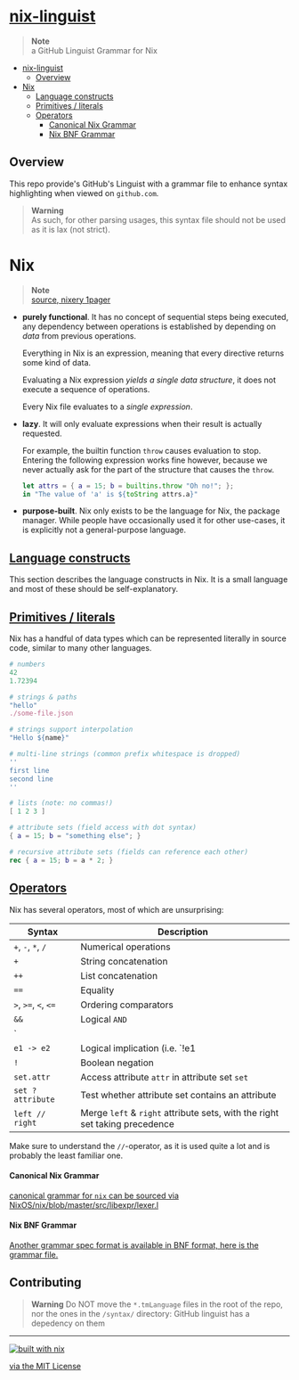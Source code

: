 # [nix-linguist](https://nixos.org/)

> **Note** <br />
> a GitHub Linguist Grammar for Nix


- [nix-linguist](https://nixos.org/)
  * [Overview](#overview)
- [Nix](#nix)
  * [Language constructs](#language-constructs)
  * [Primitives / literals](#primitives---literals)
  * [Operators](#operators)
      - [Canonical Nix Grammar](#canonical-nix-grammar)
      - [Nix BNF Grammar](#nix-bnf-grammar)
      

## Overview

This repo provide's GitHub's Linguist with a grammar file to enhance syntax highlighting when viewed on `github.com`. 

> **Warning** <br />
> As such, for other parsing usages, this syntax file should not be used as it is lax (not strict).

# Nix

> **Note** <br />
> [source, nixery 1pager](https://nixery.dev/nix-1p.html)

-   **purely functional**. It has no concept of sequential steps being executed, any dependency between operations is established by depending on _data_ from previous operations.
    
    Everything in Nix is an expression, meaning that every directive returns some kind of data.
    
    Evaluating a Nix expression _yields a single data structure_, it does not execute a sequence of operations.
    
    Every Nix file evaluates to a _single expression_.
    
-   **lazy**. It will only evaluate expressions when their result is actually requested.
    
    For example, the builtin function `throw` causes evaluation to stop. Entering the following expression works fine however, because we never actually ask for the part of the structure that causes the `throw`.
    
    ```nix
    let attrs = { a = 15; b = builtins.throw "Oh no!"; };
    in "The value of 'a' is ${toString attrs.a}"
    ```
    
-   **purpose-built**. Nix only exists to be the language for Nix, the package manager. While people have occasionally used it for other use-cases, it is explicitly not a general-purpose language.
    

## [Language constructs](#)

This section describes the language constructs in Nix. It is a small language and most of these should be self-explanatory.

## [Primitives / literals](#)

Nix has a handful of data types which can be represented literally in source code, similar to many other languages.

```nix
# numbers
42
1.72394

# strings & paths
"hello"
./some-file.json

# strings support interpolation
"Hello ${name}"

# multi-line strings (common prefix whitespace is dropped)
''
first line
second line
''

# lists (note: no commas!)
[ 1 2 3 ]

# attribute sets (field access with dot syntax)
{ a = 15; b = "something else"; }

# recursive attribute sets (fields can reference each other)
rec { a = 15; b = a * 2; }
```

## [Operators](#)

Nix has several operators, most of which are unsurprising:

| Syntax | Description |
| --- | --- |
| `+`, `-`, `*`, `/` | Numerical operations |
| `+` | String concatenation |
| `++` | List concatenation |
| `==` | Equality |
| `>`, `>=`, `<`, `<=` | Ordering comparators |
| `&&` | Logical `AND` |
| `||` | Logical `OR` |
| `e1 -> e2` | Logical implication (i.e. `!e1 || e2`) |
| `!` | Boolean negation |
| `set.attr` | Access attribute `attr` in attribute set `set` |
| `set ? attribute` | Test whether attribute set contains an attribute |
| `left // right` | Merge `left` & `right` attribute sets, with the right set taking precedence |

Make sure to understand the `//`\-operator, as it is used quite a lot and is probably the least familiar one.


#### Canonical Nix Grammar
[canonical grammar for `nix` can be sourced via NixOS/nix/blob/master/src/libexpr/lexer.l](https://github.com/NixOS/nix/blob/master/src/libexpr/lexer.l#L27-#L314)

#### Nix BNF Grammar

[Another grammar spec format is available in BNF format, here is the grammar file.](https://github.com/NixOS/nix-idea/blob/4d710f3c2a33f70e0057a35b2bab9917cffbdb57/src/main/lang/Nix.bnf)

## Contributing

>**Warning**
> Do NOT move the `*.tmLanguage` files in the root of the repo, nor the ones in the `/syntax/` directory: GitHub linguist has a depedency on them


---

[![built with nix](https://builtwithnix.org/badge.svg)](https://builtwithnix.org)

[via the MIT License](LICENSE.txt)
